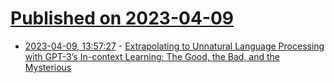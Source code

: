 # [Published on 2023-04-09](index.md)

* [2023-04-09, 13:57:27](https://lobste.rs/s/im8bk4/extrapolating_unnatural_language) - [Extrapolating to Unnatural Language Processing with GPT-3’s In-context Learning: The Good, the Bad, and the Mysterious](http://ai.stanford.edu/blog/in-context-learning/)
